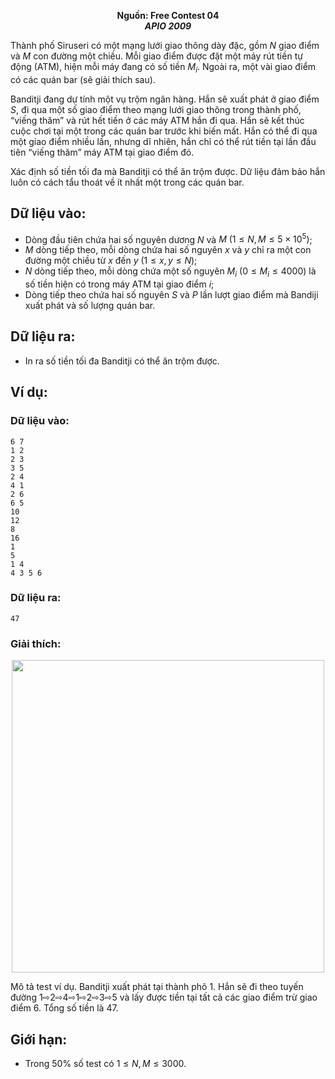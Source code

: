 **<center>Nguồn:  Free Contest 04</center>**
***<center>APIO 2009</center>***

Thành phố Siruseri có một mạng lưới giao thông dày đặc, gồm $N$ giao điểm và $M$ con đường một chiều. Mỗi giao điểm được đặt một máy rút tiền tự động (ATM), hiện mỗi máy đang có số tiền $M_i$. Ngoài ra, một vài giao điểm có các quán bar (sẽ giải thích sau).

Banditji đang dự tính một vụ trộm ngân hàng. Hắn sẽ xuất phát ở giao điểm $S$, đi qua một số giao điểm theo mạng lưới giao thông trong thành phố, “viếng thăm” và rút hết tiền ở các máy ATM hắn đi qua. Hắn sẽ kết thúc cuộc chơi tại một trong các quán bar trước khi biến mất. Hắn có thể đi qua một giao điểm nhiều lần, nhưng dĩ nhiên, hắn chỉ có thể rút tiền tại lần đầu tiên “viếng thăm” máy ATM tại giao điểm đó.

Xác định số tiền tối đa mà Banditji có thể ăn trộm được. Dữ liệu đảm bảo hắn luôn có cách tẩu thoát về ít nhất một trong các quán bar.

## Dữ liệu vào:
- Dòng đầu tiên chứa hai số nguyên dương $N$ và $M\ (1 ≤ N, M ≤ 5×10^5)$;
- $M$ dòng tiếp theo, mỗi dòng chứa hai số nguyên $x$ và $y$ chỉ ra một con đường một chiều từ $x$ đến $y\ (1 ≤ x, y ≤ N)$;
- $N$ dòng tiếp theo, mỗi dòng chứa một số nguyên $M_i\ (0 ≤ M_i ≤4000)$ là số tiền hiện có trong máy ATM tại giao điểm $i$;
- Dòng tiếp theo chứa hai số nguyên $S$ và $P$ lần lượt giao điểm mà Bandiji xuất phát và số lượng quán bar.

## Dữ liệu ra:
- In ra số tiền tối đa Banditji có thể ăn trộm được.

## Ví dụ:
### Dữ liệu vào:
```
6 7
1 2
2 3
3 5
2 4
4 1
2 6
6 5
10
12
8
16
1
5
1 4
4 3 5 6
```

### Dữ liệu ra:
```
47
```

### Giải thích:
<center><img src="/images/problems/2018/atm.png" width=500px></center>

Mô tả test ví dụ. Banditji xuất phát tại thành phô $1$. Hắn sẽ đi theo tuyến đường $1 ⇨ 2⇨ 4 ⇨ 1 ⇨ 2 ⇨ 3 ⇨ 5$ và lấy được tiền tại tất cả các giao điểm trừ giao điểm 6. Tổng số tiền là $47$.

## Giới hạn:
- Trong $50\%$ số test có $1 ≤ N, M ≤ 3000$.